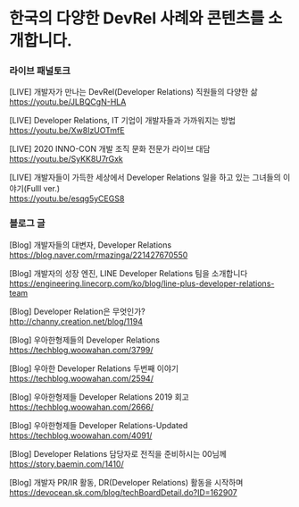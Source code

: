 # 한국의 다양한 DevRel 사례와 콘텐츠를 소개합니다.


### 라이브 패널토크
[LIVE] 개발자가 만나는 DevRel(Developer Relations) 직원들의 다양한 삶</br>
https://youtu.be/JLBQCgN-HLA

[LIVE] Developer Relations, IT 기업이 개발자들과 가까워지는 방법</br>
https://youtu.be/Xw8IzUOTmfE

[LIVE] 2020 INNO-CON 개발 조직 문화 전문가 라이브 대담</br>
https://youtu.be/SyKK8U7rGxk

[LIVE] 개발자들이 가득한 세상에서 Developer Relations 일을 하고 있는 그녀들의 이야기(Fulll ver.)</br>
https://youtu.be/esqg5yCEGS8

### 블로그 글
[Blog] 개발자들의 대변자, Developer Relations</br>
https://blog.naver.com/rmazinga/221427670550

[Blog] 개발자의 성장 엔진, LINE Developer Relations 팀을 소개합니다</br>
https://engineering.linecorp.com/ko/blog/line-plus-developer-relations-team

[Blog] Developer Relation은 무엇인가?</br>
http://channy.creation.net/blog/1194

[Blog] 우아한형제들의 Developer Relations</br>
https://techblog.woowahan.com/3799/

[Blog] 우아한 Developer Relations 두번째 이야기</br>
https://techblog.woowahan.com/2594/

[Blog] 우아한형제들 Developer Relations 2019 회고</br>
https://techblog.woowahan.com/2666/

[Blog] 우아한형제들 Developer Relations-Updated</br>
https://techblog.woowahan.com/4091/

[Blog] Developer Relations 담당자로 전직을 준비하시는 00님께</br>
https://story.baemin.com/1410/

[Blog] 개발자 PR/IR 활동, DR(Developer Relations) 활동을 시작하며</br>
https://devocean.sk.com/blog/techBoardDetail.do?ID=162907
